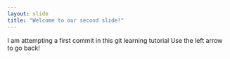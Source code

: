 ```yaml
---
layout: slide
title: "Welcome to our second slide!"
---
```

I am attempting a first commit in this git learning tutorial 
Use the left arrow to go back!

